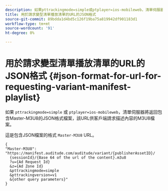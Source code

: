 ```yaml
---
description: 如果pttrackingmode=simple或ptplayer=ios-mobileweb，清單伺服器將發回包含Master-M3U8的JSON格式檔案，該URL用於客戶端請求描述內容的M3U8檔案。
title: 用於請求變型清單播放清單的URL的JSON格式
source-git-commit: 89bdda1d4bd5c126f19ba75a819942df901183d1
workflow-type: tm+mt
source-wordcount: '91'
ht-degree: 0%

---
```



# 用於請求變型清單播放清單的URL的JSON格式 {#json-format-for-url-for-requesting-variant-manifest-playlist}

如果 `pttrackingmode=simple` 或 `ptplayer=ios-mobileweb`，清單伺服器將返回包含Master-M3U8的JSON格式檔案，該URL供客戶端請求描述內容的M3U8檔案。

這是包含JSON檔案的格式 `Master-M3U8` URL。

```
{
"Master-M3U8": "https://manifest.auditude.com/auditude/variant/{publisherAssetID}/
  {sessionId}/{Base 64 of the url of the content}.m3u8
  ?u={Ad Request Id}
  &z={Ad Zone Id}
  &pttrackingmode=simple
  &pttrackingversion=v1
  &{other query parameters}"
}
```
